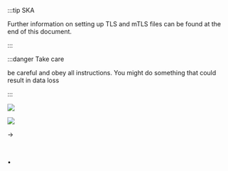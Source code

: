 :::tip SKA

Further information on setting up TLS and mTLS files can be found at the end of this document.

:::

:::danger Take care

be careful and obey all instructions. You might do something that could result in data loss

:::


![](../img/TSB/hsm_console_icon.png)

![](../img/TSB/genesis_card.png)

→

<br />

•	